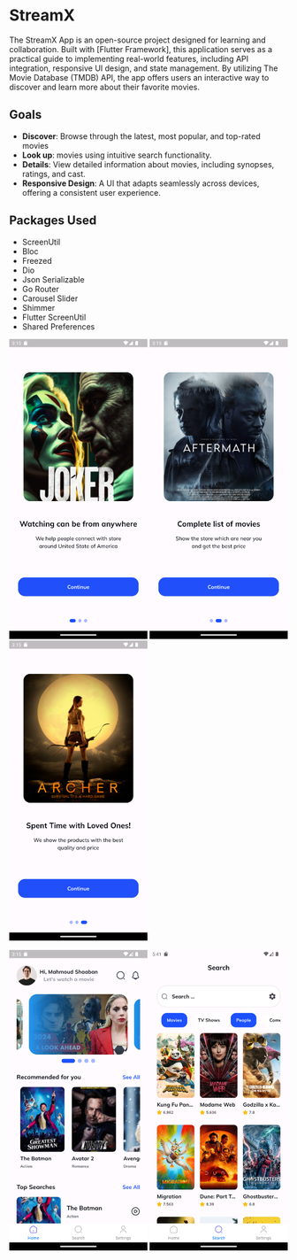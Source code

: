 # StreamX

The StreamX App is an open-source project designed for learning and collaboration. Built with [Flutter Framework], this application serves as a practical guide to implementing real-world features, including API integration, responsive UI design, and state management. By utilizing The Movie Database (TMDB) API, the app offers users an interactive way to discover and learn more about their favorite movies.

## Goals

- **Discover**: Browse through the latest, most popular, and top-rated movies
- **Look up**: movies using intuitive search functionality.
- **Details**: View detailed information about movies, including synopses, ratings, and cast.
- **Responsive Design**: A UI that adapts seamlessly across devices, offering a consistent user experience.

## Packages Used
- ScreenUtil
- Bloc
- Freezed
- Dio
- Json Serializable
- Go Router
- Carousel Slider
- Shimmer
- Flutter ScreenUtil
- Shared Preferences


<p float="center">
  <img src="screenshots\Screenshot_1.png" width="250" />
    <img src="screenshots\Screenshot_2.png" width="250" />
   <img src="screenshots\Screenshot_3.png" width="250" />
</p>


<p float="center">
  <img src="screenshots\Screenshot_4.png" width="250" />
  <img src="screenshots\Screenshot_5.png" width="250" />

</p>

